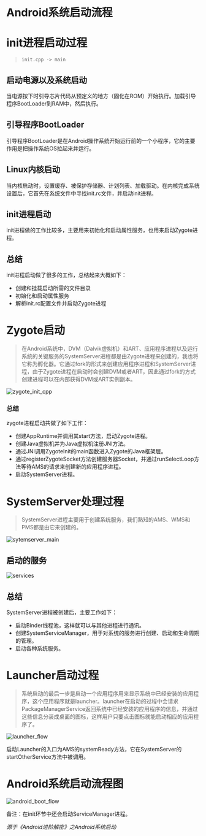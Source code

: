 # Android系统启动流程

# init进程启动过程

> `init.cpp -> main`

## 启动电源以及系统启动

当电源按下时引导芯片代码从预定义的地方（固化在ROM）开始执行。加载引导程序BootLoader到RAM中，然后执行。

## 引导程序BootLoader

引导程序BootLoader是在Android操作系统开始运行前的一个小程序，它的主要作用是把操作系统OS拉起来并运行。

## Linux内核启动

当内核启动时，设置缓存、被保护存储器、计划列表、加载驱动。在内核完成系统设置后，它首先在系统文件中寻找init.rc文件，并启动init进程。

## init进程启动

init进程做的工作比较多，主要用来初始化和启动属性服务，也用来启动Zygote进程。

## 总结

init进程启动做了很多的工作，总结起来大概如下：

- 创建和挂载启动所需的文件目录
- 初始化和启动属性服务
- 解析init.rc配置文件并启动Zygote进程

# Zygote启动

> 在Android系统中，DVM（Dalvik虚拟机）和ART、应用程序进程以及运行系统的关键服务的SystemServer进程都是由Zygote进程来创建的，我也将它称为孵化器。它通过fork的形式来创建应用程序进程和SystemServer进程，由于Zygote进程在启动时会创建DVM或者ART，因此通过fork的方式创建进程可以在内部获得DVM或ART实例副本。

![zygote_init_cpp](.assets/zygote_init_cpp.png)

### 总结

zygote进程启动共做了如下工作：

- 创建AppRuntime并调用其start方法，启动Zygote进程。
- 创建Java虚拟机并为Java虚拟机注册JNI方法。
- 通过JNI调用ZygoteInit的main函数进入Zygote的Java框架层。
- 通过registerZygoteSocket方法创建服务器Socket，并通过runSelectLoop方法等待AMS的请求来创建新的应用程序进程。
- 启动SystemServer进程。

# SystemServer处理过程

> SystemServer进程主要用于创建系统服务，我们熟知的AMS、WMS和PMS都是由它来创建的。

![sytemserver_main](.assets/sytemserver_main.png)

## 启动的服务

![services](.assets/services-1588481440678.png)

## 总结

SystemServer进程被创建后，主要工作如下：

- 启动Binder线程池，这样就可以与其他进程进行通讯。
- 创建SystemServiceManager，用于对系统的服务进行创建、启动和生命周期的管理。
- 启动各种系统服务。

# Launcher启动过程

> 系统启动的最后一步是启动一个应用程序用来显示系统中已经安装的应用程序，这个应用程序就是launcher。launcher在启动的过程中会请求PackageManagerService返回系统中已经安装的应用程序的信息，并通过这些信息分装成桌面的图标，这样用户只要点击图标就能启动相应的应用程序了。

![launcher_flow](.assets/launcher_flow.png)

启动Launcher的入口为AMS的systemReady方法，它在SystemServer的startOtherService方法中被调用。

# Android系统启动流程图

![android_boot_flow](.assets/android_boot_flow.png)

备注：在init环节中还会启动ServiceManager进程。

*源于《Android进阶解密》之Android系统启动*